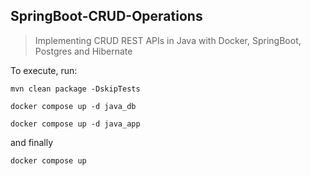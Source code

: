 ## SpringBoot-CRUD-Operations

> Implementing CRUD REST APIs in Java with Docker, SpringBoot, Postgres and Hibernate

To execute, run:
```
mvn clean package -DskipTests
```
```
docker compose up -d java_db
```
```
docker compose up -d java_app
```
and finally
```
docker compose up
```
